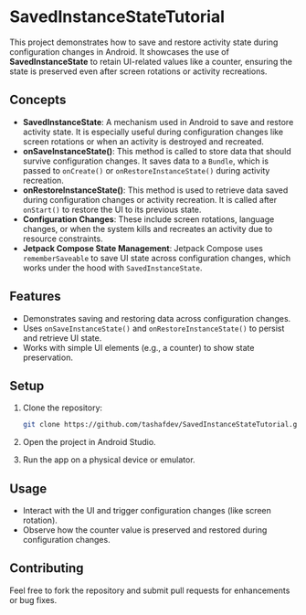 # SavedInstanceStateTutorial

This project demonstrates how to save and restore activity state during configuration changes in Android. It showcases the use of **SavedInstanceState** to retain UI-related values like a counter, ensuring the state is preserved even after screen rotations or activity recreations.

## Concepts
- **SavedInstanceState**: A mechanism used in Android to save and restore activity state. It is especially useful during configuration changes like screen rotations or when an activity is destroyed and recreated.
- **onSaveInstanceState()**: This method is called to store data that should survive configuration changes. It saves data to a `Bundle`, which is passed to `onCreate()` or `onRestoreInstanceState()` during activity recreation.
- **onRestoreInstanceState()**: This method is used to retrieve data saved during configuration changes or activity recreation. It is called after `onStart()` to restore the UI to its previous state.
- **Configuration Changes**: These include screen rotations, language changes, or when the system kills and recreates an activity due to resource constraints.
- **Jetpack Compose State Management**: Jetpack Compose uses `rememberSaveable` to save UI state across configuration changes, which works under the hood with `SavedInstanceState`.

## Features
- Demonstrates saving and restoring data across configuration changes.
- Uses `onSaveInstanceState()` and `onRestoreInstanceState()` to persist and retrieve UI state.
- Works with simple UI elements (e.g., a counter) to show state preservation.

## Setup
1. Clone the repository:
    ```bash
    git clone https://github.com/tashafdev/SavedInstanceStateTutorial.git
    ```

2. Open the project in Android Studio.

3. Run the app on a physical device or emulator.

## Usage
- Interact with the UI and trigger configuration changes (like screen rotation).
- Observe how the counter value is preserved and restored during configuration changes.

## Contributing
Feel free to fork the repository and submit pull requests for enhancements or bug fixes.
